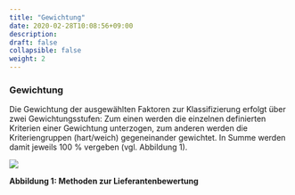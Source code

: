 ```yaml
---
title: "Gewichtung"
date: 2020-02-28T10:08:56+09:00
description: 
draft: false
collapsible: false
weight: 2
---
```

### Gewichtung

Die Gewichtung der ausgewählten Faktoren zur Klassifizierung erfolgt über zwei Gewichtungsstufen: Zum einen werden die einzelnen definierten Kriterien einer Gewichtung unterzogen, zum anderen werden die Kriteriengruppen (hart/weich) gegeneinander gewichtet. In 
Summe werden damit jeweils 100 % vergeben (vgl. Abbildung 1).

![](images/connectornav/easysupra/Abb1.png)

**Abbildung 1: Methoden zur Lieferantenbewertung**
